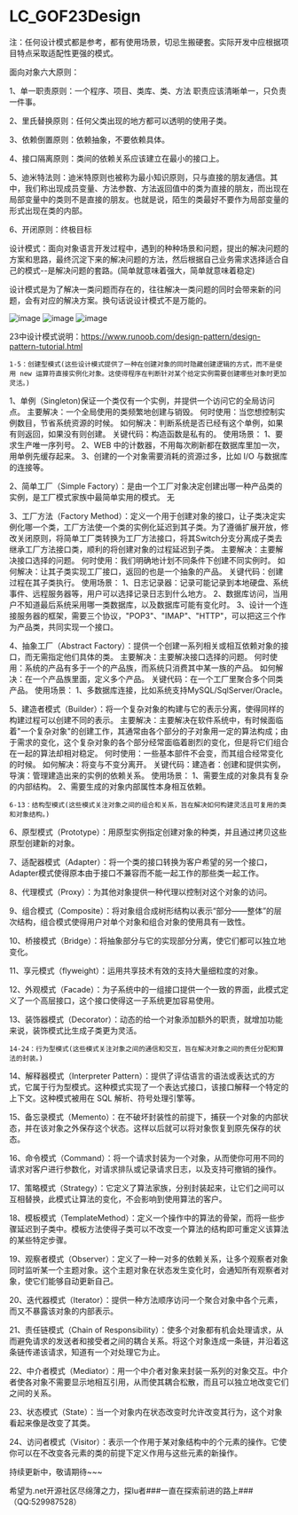 # LC_GOF23Design

注：任何设计模式都是参考，都有使用场景，切忌生搬硬套。实际开发中应根据项目特点采取适配性更强的模式。

面向对象六大原则：

 1、单一职责原则：一个程序、项目、类库、类、方法 职责应该清晰单一，只负责一件事。
 
 2、里氏替换原则：任何父类出现的地方都可以透明的使用子类。
 
 3、依赖倒置原则：依赖抽象，不要依赖具体。
 
 4、接口隔离原则：类间的依赖关系应该建立在最小的接口上。
 
 5、迪米特法则：迪米特原则也被称为最小知识原则，只与直接的朋友通信。其中，我们称出现成员变量、方法参数、方法返回值中的类为直接的朋友，而出现在局部变量中的类则不是直接的朋友。也就是说，陌生的类最好不要作为局部变量的形式出现在类的内部。
 
 6、开闭原则：终极目标
 
设计模式：面向对象语言开发过程中，遇到的种种场景和问题，提出的解决问题的方案和思路，最终沉淀下来的解决问题的方法，然后根据自己业务需求选择适合自己的模式--是解决问题的套路。(简单就意味着强大，简单就意味着稳定)

设计模式是为了解决一类问题而存在的，往往解决一类问题的同时会带来新的问题，会有对应的解决方案。换句话说设计模式不是万能的。

![image](https://user-images.githubusercontent.com/26539681/113074893-7eccbe00-91fe-11eb-9b23-d6166244167a.png)
![image](https://user-images.githubusercontent.com/26539681/113075017-bb001e80-91fe-11eb-9660-98ac671c201c.png)
![image](https://user-images.githubusercontent.com/26539681/113075048-c81d0d80-91fe-11eb-87a5-4fc01e47a75b.png)

23中设计模式说明：https://www.runoob.com/design-pattern/design-pattern-tutorial.html

    1-5：创建型模式(这些设计模式提供了一种在创建对象的同时隐藏创建逻辑的方式，而不是使用 new 运算符直接实例化对象。这使得程序在判断针对某个给定实例需要创建哪些对象时更加灵活。)
1、单例（Singleton)保证一个类仅有一个实例，并提供一个访问它的全局访问点。
	主要解决：一个全局使用的类频繁地创建与销毁。
	何时使用：当您想控制实例数目，节省系统资源的时候。
	如何解决：判断系统是否已经有这个单例，如果有则返回，如果没有则创建。
	关键代码：构造函数是私有的。
	使用场景：
	 1、要求生产唯一序列号。
	 2、WEB 中的计数器，不用每次刷新都在数据库里加一次，用单例先缓存起来。
	 3、创建的一个对象需要消耗的资源过多，比如 I/O 与数据库的连接等。
	 
2、简单工厂（Simple Factory）：是由一个工厂对象决定创建出哪一种产品类的实例，是工厂模式家族中最简单实用的模式。
无

3、工厂方法（Factory Method）：定义一个用于创建对象的接口，让子类决定实例化哪一个类，工厂方法使一个类的实例化延迟到其子类。为了遵循扩展开放，修改关闭原则，将简单工厂类转换为工厂方法接口，将其Switch分支分离成子类去继承工厂方法接口类，顺利的将创建对象的过程延迟到子类。
	主要解决：主要解决接口选择的问题。
	何时使用：我们明确地计划不同条件下创建不同实例时。
	如何解决：让其子类实现工厂接口，返回的也是一个抽象的产品。
	关键代码：创建过程在其子类执行。
	使用场景： 
	 1、日志记录器：记录可能记录到本地硬盘、系统事件、远程服务器等，用户可以选择记录日志到什么地方。
	 2、数据库访问，当用户不知道最后系统采用哪一类数据库，以及数据库可能有变化时。
	 3、设计一个连接服务器的框架，需要三个协议，"POP3"、"IMAP"、"HTTP"，可以把这三个作为产品类，共同实现一个接口。
	 
4、抽象工厂（Abstract Factory）：提供一个创建一系列相关或相互依赖对象的接口，而无需指定他们具体的类。
	主要解决：主要解决接口选择的问题。
	何时使用：系统的产品有多于一个的产品族，而系统只消费其中某一族的产品。
	如何解决：在一个产品族里面，定义多个产品。
	关键代码：在一个工厂里聚合多个同类产品。
        使用场景： 
	 1、多数据库连接，比如系统支持MySQL/SqlServer/Oracle。 
	
5、建造者模式（Builder）：将一个复杂对象的构建与它的表示分离，使得同样的构建过程可以创建不同的表示。
	主要解决：主要解决在软件系统中，有时候面临着"一个复杂对象"的创建工作，其通常由各个部分的子对象用一定的算法构成；由于需求的变化，这个复杂对象的各个部分经常面临着剧烈的变化，但是将它们组合在一起的算法却相对稳定。
	何时使用：一些基本部件不会变，而其组合经常变化的时候。
	如何解决：将变与不变分离开。
	关键代码：建造者：创建和提供实例，导演：管理建造出来的实例的依赖关系。
	使用场景： 
	 1、需要生成的对象具有复杂的内部结构。 
	 2、需要生成的对象内部属性本身相互依赖。

    6-13：结构型模式(这些模式关注对象之间的组合和关系，旨在解决如何构建灵活且可复用的类和对象结构。)
6、原型模式（Prototype）：用原型实例指定创建对象的种类，并且通过拷贝这些原型创建新的对象。

7、适配器模式（Adapter）：将一个类的接口转换为客户希望的另一个接口，Adapter模式使得原本由于接口不兼容而不能一起工作的那些类一起工作。

8、代理模式（Proxy）：为其他对象提供一种代理以控制对这个对象的访问。

9、组合模式（Composite）：将对象组合成树形结构以表示“部分——整体”的层次结构，组合模式使得用户对单个对象和组合对象的使用具有一致性。

10、桥接模式（Bridge）：将抽象部分与它的实现部分分离，使它们都可以独立地变化。

11、享元模式（flyweight）：运用共享技术有效的支持大量细粒度的对象。

12、外观模式（Facade）：为子系统中的一组接口提供一个一致的界面，此模式定义了一个高层接口，这个接口使得这一子系统更加容易使用。

13、装饰器模式（Decorator）：动态的给一个对象添加额外的职责，就增加功能来说，装饰模式比生成子类更为灵活。

    14-24：行为型模式(这些模式关注对象之间的通信和交互，旨在解决对象之间的责任分配和算法的封装。)
14、解释器模式（Interpreter Pattern）：提供了评估语言的语法或表达式的方式，它属于行为型模式。这种模式实现了一个表达式接口，该接口解释一个特定的上下文。这种模式被用在 SQL 解析、符号处理引擎等。

15、备忘录模式（Memento）：在不破坏封装性的前提下，捕获一个对象的内部状态，并在该对象之外保存这个状态。这样以后就可以将对象恢复到原先保存的状态。

16、命令模式（Command）：将一个请求封装为一个对象，从而使你可用不同的请求对客户进行参数化，对请求排队或记录请求日志，以及支持可撤销的操作。

17、策略模式（Strategy）：它定义了算法家族，分别封装起来，让它们之间可以互相替换，此模式让算法的变化，不会影响到使用算法的客户。

18、模板模式（TemplateMethod）：定义一个操作中的算法的骨架，而将一些步骤延迟到子类中。模板方法使得子类可以不改变一个算法的结构即可重定义该算法的某些特定步骤。

19、观察者模式（Observer）：定义了一种一对多的依赖关系，让多个观察者对象同时监听某一个主题对象。这个主题对象在状态发生变化时，会通知所有观察者对象，使它们能够自动更新自己。

20、迭代器模式（Iterator）：提供一种方法顺序访问一个聚合对象中各个元素，而又不暴露该对象的内部表示。

21、责任链模式（Chain of Responsibility）：使多个对象都有机会处理请求，从而避免请求的发送者和接受者之间的耦合关系。将这个对象连成一条链，并沿着这条链传递该请求，知道有一个对处理它为止。

22、中介者模式（Mediator）：用一个中介者对象来封装一系列的对象交互。中介者使各对象不需要显示地相互引用，从而使其耦合松散，而且可以独立地改变它们之间的关系。

23、状态模式（State）：当一个对象内在状态改变时允许改变其行为，这个对象看起来像是改变了其类。

24、访问者模式（Visitor）：表示一个作用于某对象结构中的个元素的操作。它使你可以在不改变各元素的类的前提下定义作用与这些元素的新操作。


持续更新中，敬请期待~~~

希望为.net开源社区尽绵薄之力，探lu者###一直在探索前进的路上###（QQ:529987528）
